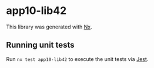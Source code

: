 # app10-lib42

This library was generated with [Nx](https://nx.dev).

## Running unit tests

Run `nx test app10-lib42` to execute the unit tests via [Jest](https://jestjs.io).
